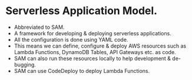# **Serverless Application Model.**

* Abbreviated to SAM.
* A framework for developing & deploying serverless applications.
* All the configuration is done using YAML code.
* This means we can define, configure & deploy AWS resources such as Lambda Functions, DynamoDB Tables, API Gateways etc. as code.
* SAM can also run these resources locally to help development & de-bugging.
* SAM can use CodeDeploy to deploy Lambda Functions.